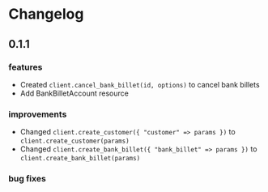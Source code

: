 # Changelog

## 0.1.1

### features

- Created `client.cancel_bank_billet(id, options)` to cancel bank billets
- Add BankBilletAccount resource

### improvements

- Changed `client.create_customer({ "customer" => params })` to `client.create_customer(params)`
- Changed `client.create_bank_billet({ "bank_billet" => params })` to `client.create_bank_billet(params)`

### bug fixes
